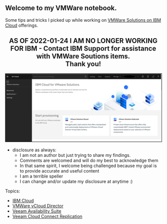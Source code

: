 ## Welcome to my VMWare notebook.

Some tips and tricks I picked up while working on [VMWare Solutions on IBM Cloud](https://cloud.ibm.com/infrastructure/vmware-solutions/console) offerings.

<h2><center>AS OF 2022-01-24  I AM NO LONGER WORKING FOR IBM - Contact IBM Support for assistance with VMWare Soutions items.  <br/>Thank you!</center></h2>

<img src="images/ic4v.png" width="1000" style="border: 1px solid black">

- disclosure as always:
  - I am not an author but just trying to share my findings.
  - Comments are welcomed and will do my best to acknowledge them
  - In that same spirit, I welcome being challenged because my goal is to provide accurate and useful content
  - I am a terrible speller
  - I can change and/or update my disclosure at anytime :)

Topics:
- [IBM Cloud](https://mlwiles.github.io/vmwaresolutions/ibmcloud/)
- [VMWare vCloud Director](https://mlwiles.github.io/vmwaresolutions/vcd/)
- [Veeam Availability Suite](https://mlwiles.github.io/vmwaresolutions/vas/)
- [Veeam Cloud Connect Replication](https://mlwiles.github.io/vmwaresolutions/vccr/)
